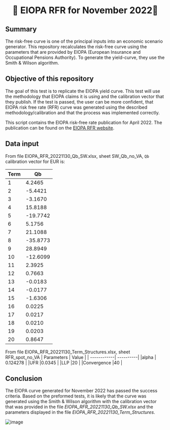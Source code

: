 <h1 align="center" style="border-botom: none">
  <b>
    🐍 EIOPA RFR for November 2022🐍     
  </b>
</h1>

## Summary

The risk-free curve is one of the principal inputs into an economic scenario generator. This repository recalculates the risk-free curve using the parameters that are provided by EIOPA (European Insurance and Occupational Pensions Authority). To generate the yield-curve, they use the Smith & Wilson algorithm.

## Objective of this repository

The goal of this test is to replicate the EIOPA yield curve. This test will use the methodology that EIOPA claims it is using and the calibration vector that they publish. If the test is passed, the user can be more confident, that EIOPA risk free rate (RFR) curve was generated using the described methodology/calibration and that the process was implemented correctly. 

This script contains the EIOPA risk-free rate publication for April 2022. The publication can be found on the [EIOPA RFR website](https://www.eiopa.europa.eu/tools-and-data/risk-free-interest-rate-term-structures_en).

## Data input

From file EIOPA_RFR_20221130_Qb_SW.xlsx, sheet SW_Qb_no_VA, `Qb` calibration vector for EUR is: 

| Term       | Qb         | 
| -----------| ---------- | 
|1	         | 4.2465     |
|2	         |-5.4421     |
|3	         |-3.1670     |
|4	         | 15.8188    |
|5	         |-19.7742    |
|6	         | 5.1756     |
|7	         | 21.1088    |
|8	         |-35.8773    |
|9           | 28.8949    |
|10	         |-12.6099    |
|11          | 2.3925     |
|12          | 0.7663     |
|13          |-0.0183     |
|14	         |-0.0177     |
|15          |-1.6306     |
|16	         | 0.0225     |
|17	         | 0.0217     |
|18          | 0.0210     |
|19	         | 0.0203     |
|20	         | 0.8647     |

From file EIOPA_RFR_20221130_Term_Structures.xlsx, sheet RFR_spot_no_VA
| Parameters  | Value     | 
| ------------| ----------| 
|alpha	      | 0.124278  |
|UFR	        |0.0345     |
|LLP	        |20         |
|Convergence	|40         |

## Conclusion

The EIOPA curve generated for November 2022 has passed the success criteria. Based on the preformed tests, it is likely that the curve was generated using the Smith & Wilson algorithm with the calibration vector that was provided in the file *EIOPA_RFR_20221130_Qb_SW.xlsx* and the parameters displayed in the file *EIOPA_RFR_20221130_Term_Structures*.

![image](https://user-images.githubusercontent.com/95974474/210178008-4c829c01-39d2-470d-9d67-5abfb8ce487a.png)

